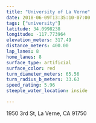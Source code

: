```yaml
---
title: "University of La Verne"
date: 2018-06-09T13:35:10-07:00
tags: ["university"]
latitude: 34.0998238
longitude: -117.773964
elevation_meters: 317.49
distance_meters: 400.00
lap_lanes: 8
home_lanes: 8
surface_type: artificial
surface_color: red
turn_diameter_meters: 65.56
turn_radius_b_meters: 33.63
speed_rating: 5.96
steeple_water_location: inside

---
```

1950 3rd St, La Verne, CA 91750
<!--more-->

